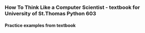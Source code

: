 ### How To Think Like a Computer Scientist - textbook for University of St.Thomas Python 603
#### Practice examples from textbook